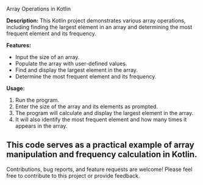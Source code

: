 Array Operations in Kotlin

**Description:**
This Kotlin project demonstrates various array operations, including finding the largest element in an array and determining the most frequent element and its frequency.

**Features:**
- Input the size of an array.
- Populate the array with user-defined values.
- Find and display the largest element in the array.
- Determine the most frequent element and its frequency.

**Usage:**
1. Run the program.
2. Enter the size of the array and its elements as prompted.
3. The program will calculate and display the largest element in the array.
4. It will also identify the most frequent element and how many times it appears in the array.

This code serves as a practical example of array manipulation and frequency calculation in Kotlin.
---------------------------------------------------------------------------------------------------------------------------------
Contributions, bug reports, and feature requests are welcome! Please feel free to contribute to this project or provide feedback.
